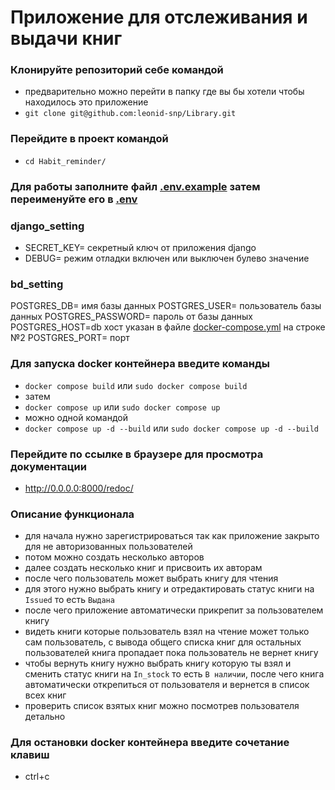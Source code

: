 # Приложение для отслеживания и выдачи книг

### Клонируйте репозиторий себе командой
- предварительно можно перейти в папку где вы бы хотели чтобы находилось это приложение
- `git clone git@github.com:leonid-snp/Library.git`

### Перейдите в проект командой
- `cd Habit_reminder/`

### Для работы заполните файл [.env.example](.env.example) затем переименуйте его в [.env](.env)

### django_setting
- SECRET_KEY= секретный ключ от приложения django
- DEBUG= режим отладки включен или выключен булево значение

### bd_setting
POSTGRES_DB= имя базы данных
POSTGRES_USER= пользователь базы данных
POSTGRES_PASSWORD= пароль от базы данных
POSTGRES_HOST=db хост указан в файле [docker-compose.yml](docker-compose.yml) на строке №2
POSTGRES_PORT= порт

### Для запуска docker контейнера введите команды
- `docker compose build` или `sudo docker compose build`
- затем 
- `docker compose up` или `sudo docker compose up`
- можно одной командой
- `docker compose up -d --build` или `sudo docker compose up -d --build`

### Перейдите по ссылке в браузере для просмотра документации
- http://0.0.0.0:8000/redoc/

### Описание функционала
- для начала нужно зарегистрироваться так как приложение закрыто для не авторизованных пользователей
- потом можно создать несколько авторов
- далее создать несколько книг и присвоить их авторам
- после чего пользователь может выбрать книгу для чтения
- для этого нужно выбрать книгу и отредактировать статус книги на `Issued` то есть `Выдана`
- после чего приложение автоматически прикрепит за пользователем книгу
- видеть книги которые пользователь взял на чтение может только сам пользователь, с вывода общего списка книг для остальных пользователей книга пропадает пока пользователь не вернет книгу
- чтобы вернуть книгу нужно выбрать книгу которую ты взял и сменить статус книги на `In_stock` то есть `В наличии`, после чего книга автоматически открепиться от пользователя и вернется в список всех книг
- проверить список взятых книг можно посмотрев пользователя детально

### Для остановки docker контейнера введите сочетание клавиш
- ctrl+c

